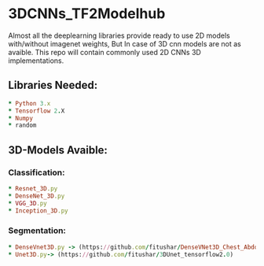 # 3DCNNs_TF2Modelhub

Almost all the deeplearning libraries provide ready to use 2D models with/without imagenet weights, But In case of 3D cnn models are not as avaible. This repo will contain commonly used 2D CNNs 3D implementations.


## Libraries Needed:
```ruby
* Python 3.x 
* Tensorflow 2.X
* Numpy
* random
```

## 3D-Models Avaible:

### Classification:
```ruby
* Resnet_3D.py 
* DenseNet_3D.py
* VGG_3D.py
* Inception_3D.py
```
### Segmentation:
```ruby
* DenseVnet3D.py -> (https://github.com/fitushar/DenseVNet3D_Chest_Abdomen_Pelvis_Segmentation_tf2/edit/master/README.md)  
* Unet3D.py-> (https://github.com/fitushar/3DUnet_tensorflow2.0)
```
